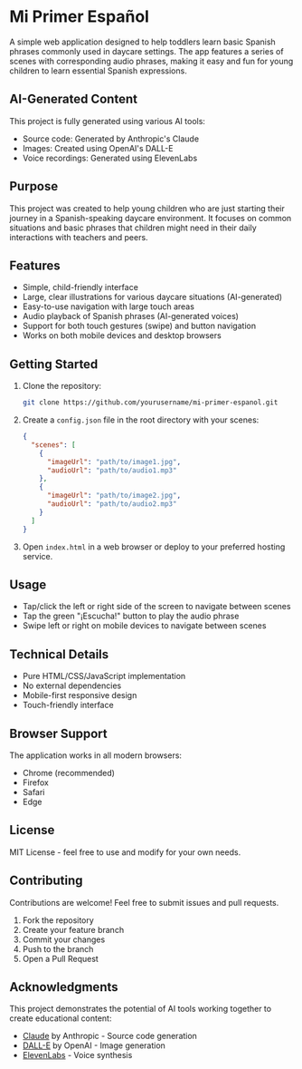 # Mi Primer Español

A simple web application designed to help toddlers learn basic Spanish phrases commonly used in daycare settings. The app features a series of scenes with corresponding audio phrases, making it easy and fun for young children to learn essential Spanish expressions.

## AI-Generated Content

This project is fully generated using various AI tools:
- Source code: Generated by Anthropic's Claude
- Images: Created using OpenAI's DALL-E
- Voice recordings: Generated using ElevenLabs

## Purpose

This project was created to help young children who are just starting their journey in a Spanish-speaking daycare environment. It focuses on common situations and basic phrases that children might need in their daily interactions with teachers and peers.

## Features

- Simple, child-friendly interface
- Large, clear illustrations for various daycare situations (AI-generated)
- Easy-to-use navigation with large touch areas
- Audio playback of Spanish phrases (AI-generated voices)
- Support for both touch gestures (swipe) and button navigation
- Works on both mobile devices and desktop browsers

## Getting Started

1. Clone the repository:
   ```bash
   git clone https://github.com/yourusername/mi-primer-espanol.git
   ```

2. Create a `config.json` file in the root directory with your scenes:
   ```json
   {
     "scenes": [
       {
         "imageUrl": "path/to/image1.jpg",
         "audioUrl": "path/to/audio1.mp3"
       },
       {
         "imageUrl": "path/to/image2.jpg",
         "audioUrl": "path/to/audio2.mp3"
       }
     ]
   }
   ```

3. Open `index.html` in a web browser or deploy to your preferred hosting service.

## Usage

- Tap/click the left or right side of the screen to navigate between scenes
- Tap the green "¡Escucha!" button to play the audio phrase
- Swipe left or right on mobile devices to navigate between scenes

## Technical Details

- Pure HTML/CSS/JavaScript implementation
- No external dependencies
- Mobile-first responsive design
- Touch-friendly interface

## Browser Support

The application works in all modern browsers:
- Chrome (recommended)
- Firefox
- Safari
- Edge

## License

MIT License - feel free to use and modify for your own needs.

## Contributing

Contributions are welcome! Feel free to submit issues and pull requests.

1. Fork the repository
2. Create your feature branch
3. Commit your changes
4. Push to the branch
5. Open a Pull Request

## Acknowledgments

This project demonstrates the potential of AI tools working together to create educational content:
- [Claude](https://www.anthropic.com/claude) by Anthropic - Source code generation
- [DALL-E](https://openai.com/dall-e-3) by OpenAI - Image generation
- [ElevenLabs](https://elevenlabs.io/) - Voice synthesis